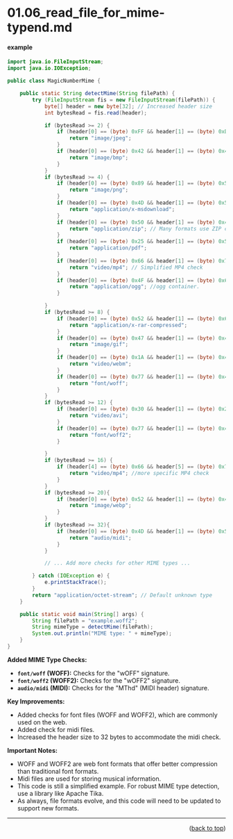 <a name="topage"></a>

# 01.06_read_file_for_mime-typend.md

#### example

```java
import java.io.FileInputStream;
import java.io.IOException;

public class MagicNumberMime {

    public static String detectMime(String filePath) {
        try (FileInputStream fis = new FileInputStream(filePath)) {
            byte[] header = new byte[32]; // Increased header size
            int bytesRead = fis.read(header);

            if (bytesRead >= 2) {
                if (header[0] == (byte) 0xFF && header[1] == (byte) 0xD8) {
                    return "image/jpeg";
                }
                if (header[0] == (byte) 0x42 && header[1] == (byte) 0x4D) {
                    return "image/bmp";
                }
            }
            if (bytesRead >= 4) {
                if (header[0] == (byte) 0x89 && header[1] == (byte) 0x50 && header[2] == (byte) 0x4E && header[3] == (byte) 0x47) {
                    return "image/png";
                }
                if (header[0] == (byte) 0x4D && header[1] == (byte) 0x5A) {
                    return "application/x-msdownload";
                }
                if (header[0] == (byte) 0x50 && header[1] == (byte) 0x4B && header[2] == (byte) 0x03 && header[3] == (byte) 0x04) {
                    return "application/zip"; // Many formats use ZIP containers
                }
                if (header[0] == (byte) 0x25 && header[1] == (byte) 0x50 && header[2] == (byte) 0x44 && header[3] == (byte) 0x46) {
                    return "application/pdf";
                }
                if (header[0] == (byte) 0x66 && header[1] == (byte) 0x74 && header[2] == (byte) 0x79 && header[3] == (byte) 0x70) {
                    return "video/mp4"; // Simplified MP4 check
                }
                if (header[0] == (byte) 0x4F && header[1] == (byte) 0x67 && header[2] == (byte) 0x67 && header[3] == (byte) 0x53) {
                    return "application/ogg"; //ogg container.
                }

            }
            if (bytesRead >= 8) {
                if (header[0] == (byte) 0x52 && header[1] == (byte) 0x61 && header[2] == (byte) 0x72 && header[3] == (byte) 0x21 && header[4] == (byte) 0x1A && header[5] == (byte) 0x07 && header[6] == (byte) 0x00) {
                    return "application/x-rar-compressed";
                }
                if (header[0] == (byte) 0x47 && header[1] == (byte) 0x49 && header[2] == (byte) 0x46 && header[3] == (byte) 0x38 && (header[4] == (byte) 0x37 || header[4] == (byte) 0x39) && header[5] == (byte) 0x61) {
                    return "image/gif";
                }
                if (header[0] == (byte) 0x1A && header[1] == (byte) 0x45 && header[2] == (byte) 0xDF && header[3] == (byte) 0xA3 && header[4] == (byte) 0x9F && header[5] == (byte) 0xB3) {
                    return "video/webm";
                }
                if (header[0] == (byte) 0x77 && header[1] == (byte) 0x4F && header[2] == (byte) 0x46 && header[3] == (byte) 0x46){
                    return "font/woff";
                }
            }
            if (bytesRead >= 12) {
                if (header[0] == (byte) 0x30 && header[1] == (byte) 0x26 && header[2] == (byte) 0xB2 && header[3] == (byte) 0x75 && header[4] == (byte) 0x8E && header[5] == (byte) 0x66 && header[6] == (byte) 0xCF && header[7] == (byte) 0x11 && header[8] == (byte) 0xA6 && header[9] == (byte) 0xD9 && header[10] == (byte) 0x00 && header[11] == (byte) 0xAA) {
                    return "video/avi";
                }
                if (header[0] == (byte) 0x77 && header[1] == (byte) 0x4F && header[2] == (byte) 0x46 && header[3] == (byte) 0x32){
                    return "font/woff2";
                }

            }
            if (bytesRead >= 16) {
                if (header[4] == (byte) 0x66 && header[5] == (byte) 0x74 && header[6] == (byte) 0x79 && header[7] == (byte) 0x70 && header[8] == (byte) 0x6D && header[9] == (byte) 0x70 && header[10] == (byte) 0x34 && header[11] == (byte) 0x32) {
                    return "video/mp4"; //more specific MP4 check
                }
            }
            if (bytesRead >= 20){
                if (header[0] == (byte) 0x52 && header[1] == (byte) 0x49 && header[2] == (byte) 0x49 && header[3] == (byte) 0x46 && header[8] == (byte) 0x57 && header[9] == (byte) 0x45 && header[10] == (byte) 0x42 && header[11] == (byte) 0x50){
                    return "image/webp";
                }
            }
            if (bytesRead >= 32){
                if (header[0] == (byte) 0x4D && header[1] == (byte) 0x54 && header[2] == (byte) 0x68 && header[3] == (byte) 0x64){
                    return "audio/midi";
                }
            }

            // ... Add more checks for other MIME types ...

        } catch (IOException e) {
            e.printStackTrace();
        }
        return "application/octet-stream"; // Default unknown type
    }

    public static void main(String[] args) {
        String filePath = "example.woff2";
        String mimeType = detectMime(filePath);
        System.out.println("MIME type: " + mimeType);
    }
}
```

**Added MIME Type Checks:**

* **`font/woff` (WOFF):** Checks for the "wOFF" signature.
* **`font/woff2` (WOFF2):** Checks for the "wOFF2" signature.
* **`audio/midi` (MIDI):** Checks for the "MThd" (MIDI header) signature.

**Key Improvements:**

* Added checks for font files (WOFF and WOFF2), which are commonly used on the web.
* Added check for midi files.
* Increased the header size to 32 bytes to accommodate the midi check.

**Important Notes:**

* WOFF and WOFF2 are web font formats that offer better compression than traditional font formats.
* Midi files are used for storing musical information.
* This code is still a simplified example. For robust MIME type detection, use a library like Apache Tika.
* As always, file formats evolve, and this code will need to be updated to support new formats.



----

<p align="right">(<a href="#topage">back to top</a>)</p>
<br/>
<br/>
